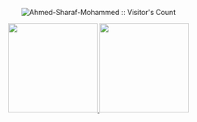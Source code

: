<!--### Hi there 👋-->

<!--
**Ahmed-Sharaf-Mohammed/Ahmed-Sharaf-Mohammed** is a ✨ _special_ ✨ repository because its `README.md` (this file) appears on your GitHub profile.

Here are some ideas to get you started:

- 🔭 I’m currently working on ...
- 🌱 I’m currently learning ...
- 👯 I’m looking to collaborate on ...
- 🤔 I’m looking for help with ...
- 💬 Ask me about ...
- 📫 How to reach me: ...
- 😄 Pronouns: ...
- ⚡ Fun fact: ...
-->

<p align="center"><img src="https://profile-counter.glitch.me/{Ahmed-Sharaf-Mohammed}/count.svg" alt="Ahmed-Sharaf-Mohammed :: Visitor's Count" /></p>

<p align="center">
<a href="https://github.com/Ahmed-Sharaf-Mohammed">
  <img height="180em" src="https://github-readme-stats-eight-theta.vercel.app/api?username=Ahmed-Sharaf-Mohammed&show_icons=true&theme=radical&include_all_commits=true&count_private=true" />
  <img height="180em" src="https://github-readme-stats-eight-theta.vercel.app/api/top-langs/?username=Ahmed-Sharaf-Mohammed&layout=compact&exclude_lang=java+r&theme=radical" />
</a>
</p>
